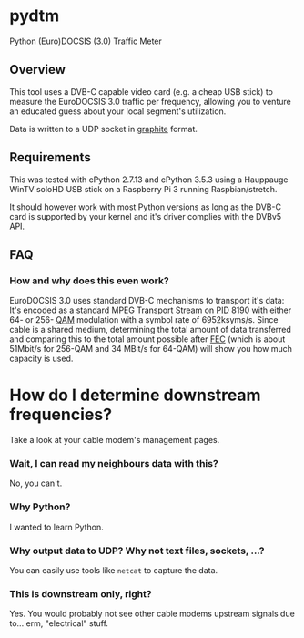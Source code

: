 # pydtm
Python (Euro)DOCSIS (3.0) Traffic Meter

## Overview

This tool uses a DVB-C capable video card (e.g. a cheap USB stick) to measure
the EuroDOCSIS 3.0 traffic per frequency, allowing you to venture an educated
guess about your local segment's utilization.

Data is written to a UDP socket in [graphite](https://graphiteapp.org/)
format.

## Requirements

This was tested with cPython 2.7.13 and cPython 3.5.3 using a Hauppauge WinTV
soloHD USB stick on a Raspberry Pi 3 running Raspbian/stretch.

It should however work with most Python versions as long as the DVB-C card
is supported by your kernel and it's driver complies with the DVBv5 API.


## FAQ

### How and why does this even  work?

EuroDOCSIS 3.0 uses standard DVB-C mechanisms to transport it's data: It's
encoded as a standard MPEG Transport Stream on
[PID](https://en.wikipedia.org/wiki/MPEG_transport_stream#Packet_Identifier_\(PID\))
8190 with either 64- or 256-
[QAM](https://en.wikipedia.org/wiki/QAM_\(television\))
modulation with a symbol rate of 6952ksyms/s. Since cable is a shared medium,
determining the total amount of data transferred and comparing this to the total
amount possible after
[FEC](https://en.wikipedia.org/wiki/Forward_error_correction) (which is about
51Mbit/s for 256-QAM and 34 MBit/s for 64-QAM) will show you how much capacity
is used.

# How do I determine downstream frequencies?

Take a look at your cable modem's management pages.

### Wait, I can read my neighbours data with this?

No, you can't.

### Why Python?

I wanted to learn Python.

### Why output data to UDP? Why not text files, sockets, ...?

You can easily use tools like `netcat` to capture the data.

### This is downstream only, right?

Yes. You would probably not see other cable modems upstream signals due to...
erm, "electrical" stuff.
